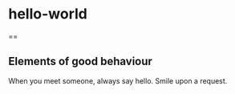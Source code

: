 # hello-world
==

## Elements of good behaviour

When you meet someone, always say hello. Smile upon a request.
